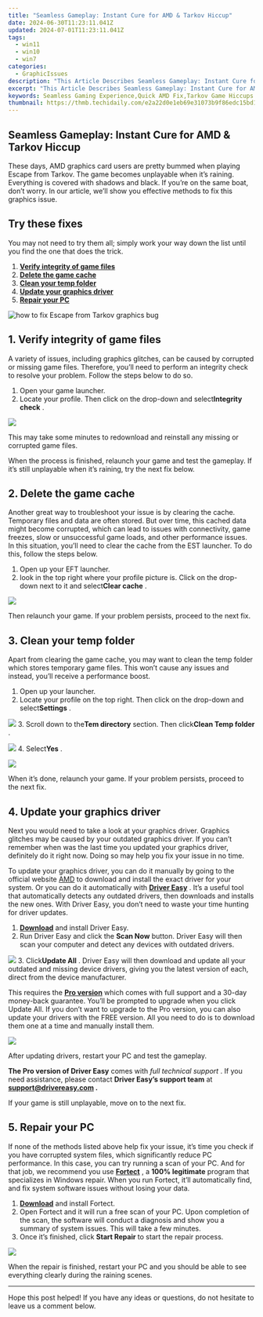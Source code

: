 ```yaml
---
title: "Seamless Gameplay: Instant Cure for AMD & Tarkov Hiccup"
date: 2024-06-30T11:23:11.041Z
updated: 2024-07-01T11:23:11.041Z
tags:
  - win11
  - win10
  - win7
categories:
  - GraphicIssues
description: "This Article Describes Seamless Gameplay: Instant Cure for AMD & Tarkov Hiccup"
excerpt: "This Article Describes Seamless Gameplay: Instant Cure for AMD & Tarkov Hiccup"
keywords: Seamless Gaming Experience,Quick AMD Fix,Tarkov Game Hiccups Remedy,Instant Gaming Cure Solutions,Smooth AMD Integration in Games,Enhanced Tarkov Gaming Experience,No-Wait Game Responses for AMD Issues
thumbnail: https://thmb.techidaily.com/e2a22d0e1eb69e31073b9f86edc15bd17dc9ed7433f25f15297fff8ea322d744.jpg
---
```


## Seamless Gameplay: Instant Cure for AMD & Tarkov Hiccup

 These days, AMD graphics card users are pretty bummed when playing Escape from Tarkov. The game becomes unplayable when it’s raining. Everything is covered with shadows and black. If you’re on the same boat, don’t worry. In our article, we’ll show you effective methods to fix this graphics issue.

## Try these fixes

 You may not need to try them all; simply work your way down the list until you find the one that does the trick.

1. **[Verify integrity of game files](#fix1)**
2. **[Delete the game cache](#fix2)**
3. **[Clean your temp folder](#fix3)**
4. **[Update your graphics driver](#fix4)**
5. **[Repair your PC](#fix5)**

![how to fix Escape from Tarkov graphics bug](https://images.drivereasy.com/wp-content/uploads/2021/12/litterally-unplayable-1200x674.jpg)

## 1\. Verify integrity of game files

 A variety of issues, including graphics glitches, can be caused by corrupted or missing game files. Therefore, you’ll need to perform an integrity check to resolve your problem. Follow the steps below to do so.

1. Open your game launcher.
2. Locate your profile. Then click on the drop-down and select**Integrity check** .  

![](https://images.drivereasy.com/wp-content/uploads/2021/12/integrity-check-1.png)

 This may take some minutes to redownload and reinstall any missing or corrupted game files.

 When the process is finished, relaunch your game and test the gameplay. If it’s still unplayable when it’s raining, try the next fix below.

## 2\. Delete the game cache

 Another great way to troubleshoot your issue is by clearing the cache. Temporary files and data are often stored. But over time, this cached data might become corrupted, which can lead to issues with connectivity, game freezes, slow or unsuccessful game loads, and other performance issues. In this situation, you’ll need to clear the cache from the EST launcher. To do this, follow the steps below.

1. Open up your EFT launcher.
2. look in the top right where your profile picture is. Click on the drop-down next to it and select**Clear cache** .  

![](https://images.drivereasy.com/wp-content/uploads/2021/12/clear-cache.png)

 Then relaunch your game. If your problem persists, proceed to the next fix.

## 3\. Clean your temp folder

 Apart from clearing the game cache, you may want to clean the temp folder which stores temporary game files. This won’t cause any issues and instead, you’ll receive a performance boost.

1. Open up your launcher.
2. Locate your profile on the top right. Then click on the drop-down and select**Settings** .  

![](https://images.drivereasy.com/wp-content/uploads/2021/12/delete-temp-folder.png)
3. Scroll down to the**Tem directory** section. Then click**Clean Temp folder** .  

![](https://images.drivereasy.com/wp-content/uploads/2021/12/clean-temp-folder.png)
4. Select**Yes** .  

![](https://images.drivereasy.com/wp-content/uploads/2021/12/confirm-to-clear-temp-folder.png)

 When it’s done, relaunch your game. If your problem persists, proceed to the next fix.

## 4\. Update your graphics driver

 Next you would need to take a look at your graphics driver. Graphics glitches may be caused by your outdated graphics driver. If you can’t remember when was the last time you updated your graphics driver, definitely do it right now. Doing so may help you fix your issue in no time.

 To update your graphics driver, you can do it manually by going to the official website [AMD](https://www.amd.com/en/support) to download and install the exact driver for your system. Or you can do it automatically with **[Driver Easy](https://tools.techidaily.com/drivereasy/download/)**  . It’s a useful tool that automatically detects any outdated drivers, then downloads and installs the new ones. With Driver Easy, you don’t need to waste your time hunting for driver updates.

1. **[Download](https://tools.techidaily.com/drivereasy/download/)**  and install Driver Easy.
2. Run Driver Easy and click the **Scan Now** button. Driver Easy will then scan your computer and detect any devices with outdated drivers.  

![](https://images.drivereasy.com/wp-content/uploads/2021/08/scan-now-v5_7_0.jpg)
3. Click**Update All** . Driver Easy will then download and update all your outdated and missing device drivers, giving you the latest version of each, direct from the device manufacturer.  

 This requires the **[Pro version](https://tools.techidaily.com/drivereasy/download/)**  which comes with full support and a 30-day money-back guarantee. You’ll be prompted to upgrade when you click Update All. If you don’t want to upgrade to the Pro version, you can also update your drivers with the FREE version. All you need to do is to download them one at a time and manually install them.  

![](https://images.drivereasy.com/wp-content/uploads/2021/01/amd-5700-xt-1.jpg)

After updating drivers, restart your PC and test the gameplay.

**The Pro version of Driver Easy** comes with _full technical support_ . If you need assistance, please contact **Driver Easy’s support team** at **[support@drivereasy.com](mailto:support@drivereasy.com) .**

If your game is still unplayable, move on to the next fix.

## 5\. Repair your PC

 If none of the methods listed above help fix your issue, it’s time you check if you have corrupted system files, which significantly reduce PC performance. In this case, you can try running a scan of your PC. And for that job, we recommend you use **[Fortect](https://tools.techidaily.com/drivereasy/download/)**  , a **100% legitimate** program that specializes in Windows repair. When you run Fortect, it’ll automatically find, and fix system software issues without losing your data.

1. **[Download](https://tools.techidaily.com/drivereasy/download/)**  and install Fortect.
2. Open Fortect and it will run a free scan of your PC. Upon completion of the scan, the software will conduct a diagnosis and show you a summary of system issues. This will take a few minutes.
3. Once it’s finished, click **Start Repair** to start the repair process.  

![](https://images.drivereasy.com/wp-content/uploads/2020/10/fortect-start-repair.jpg)

 When the repair is finished, restart your PC and you should be able to see everything clearly during the raining scenes.

---

 Hope this post helped! If you have any ideas or questions, do not hesitate to leave us a comment below.

<ins class="adsbygoogle"
     style="display:block"
     data-ad-format="autorelaxed"
     data-ad-client="ca-pub-7571918770474297"
     data-ad-slot="1223367746"></ins>



<ins class="adsbygoogle"
     style="display:block"
     data-ad-client="ca-pub-7571918770474297"
     data-ad-slot="8358498916"
     data-ad-format="auto"
     data-full-width-responsive="true"></ins>


